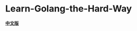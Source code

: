# Learn-Golang-the-Hard-Way

**[中文版](https://github.com/martinageradams/Learn-Golang-the-Hard-Way/tree/master/docs/zh)**
